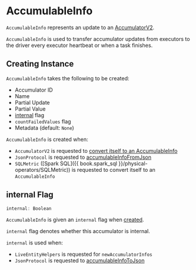 # AccumulableInfo

`AccumulableInfo` represents an update to an [AccumulatorV2](AccumulatorV2.md).

`AccumulableInfo` is used to transfer accumulator updates from executors to the driver every executor heartbeat or when a task finishes.

## Creating Instance

`AccumulableInfo` takes the following to be created:

* <span id="id"> Accumulator ID
* <span id="name"> Name
* <span id="update"> Partial Update
* <span id="value"> Partial Value
* [internal](#internal) flag
* <span id="countFailedValues"> `countFailedValues` flag
* <span id="metadata"> Metadata (default: `None`)

`AccumulableInfo` is created when:

* `AccumulatorV2` is requested to [convert itself to an AccumulableInfo](AccumulatorV2.md#toInfo)
* `JsonProtocol` is requested to [accumulableInfoFromJson](../history-server/JsonProtocol.md#accumulableInfoFromJson)
* `SQLMetric` ([Spark SQL]({{ book.spark_sql }}/physical-operators/SQLMetric)) is requested to convert itself to an `AccumulableInfo`

## <span id="internal"> internal Flag

```scala
internal: Boolean
```

`AccumulableInfo` is given an `internal` flag when [created](#creating-instance).

`internal` flag denotes whether this accumulator is internal.

`internal` is used when:

* `LiveEntityHelpers` is requested for `newAccumulatorInfos`
* `JsonProtocol` is requested to [accumulableInfoToJson](../history-server/JsonProtocol.md#accumulableInfoToJson)
